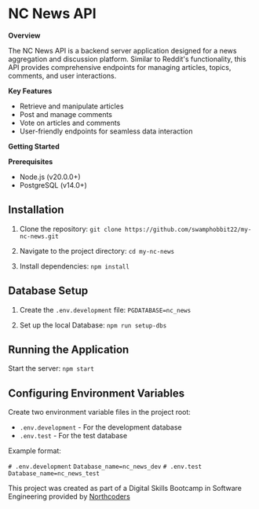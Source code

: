 # NC News API

**Overview**

The NC News API is a backend server application designed for a news aggregation and discussion platform. Similar to Reddit's functionality, this API provides comprehensive endpoints for managing articles, topics, comments, and user interactions.

**Key Features**

* Retrieve and manipulate articles
* Post and manage comments
* Vote on articles and comments
* User-friendly endpoints for seamless data interaction

**Getting Started**

**Prerequisites**
* Node.js (v20.0.0+)
* PostgreSQL (v14.0+)


## Installation
1. Clone the repository:
`git clone https://github.com/swamphobbit22/my-nc-news.git`

2. Navigate to the project directory:
`cd my-nc-news`

3. Install dependencies:
`npm install`

## Database Setup 
1. Create the `.env.development` file:
`PGDATABASE=nc_news`

2. Set up the local Database:
`npm run setup-dbs`

## Running the Application
Start the server:
`npm start`

## Configuring Environment Variables

Create two environment variable files in the project root:

* `.env.development` - For the development database
* `.env.test` - For the test database

Example format:

`# .env.development`
`Database_name=nc_news_dev`
`# .env.test`
`Database_name=nc_news_test`





This project was created as part of a Digital Skills Bootcamp in Software Engineering provided by [Northcoders](https://northcoders.com/)
